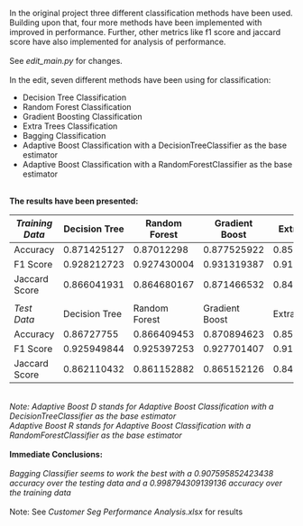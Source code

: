 In the original project three different classification methods have been used. Building upon that, four more methods have been implemented with improved in performance. Further,
other metrics like f1 score and jaccard score have also implemented for analysis of performance. <br><br>
See <i>edit_main.py</i> for changes. <br><br>
In the edit, seven different methods have been using for classification:
<ul>
  <li>Decision Tree Classification</li>
  <li>Random Forest Classification</li>
  <li>Gradient Boosting Classification</li>
  <li>Extra Trees Classification</li>
  <li>Bagging Classification</li>
  <li>Adaptive Boost Classification with a DecisionTreeClassifier as the base estimator</li>
  <li>Adaptive Boost Classification with a RandomForestClassifier as the base estimator</li>
</ul>
<br>
<b>The results have been presented: </b><br>


|*Training Data*| Decision Tree | Random Forest | Gradient Boost | Extra Trees | Bagging Classifier | Adaptive Boost D | Adaptive Boost R |
| ------------- | ------------- | ------------- | -------------- | ----------- | ------------------ | ---------------- | ---------------- |
| Accuracy      | 0.871425127   | 0.87012298    | 0.877525922    | 0.851977333 | 0.998794309        | 0.883349409      | 0.887834579      |
| F1 Score      | 0.928212723   | 0.927430004   | 0.931319387    | 0.918715282 | 0.999281578        | 0.93379047       | 0.936760317      |
| Jaccard Score | 0.866041931   | 0.864680167   | 0.871466532    | 0.849651591 | 0.998564188        | 0.875803905      | 0.881043412      |
|               |               |               |                |             |                    |                  |                  |
| *Test Data*   | Decision Tree | Random Forest | Gradient Boost | Extra Trees | Bagging Classifier | Adaptive Boost D | Adaptive Boost R |
| Accuracy      | 0.86727755    | 0.866409453   | 0.870894623    | 0.851073065 | 0.907595852        | 0.870653484      | 0.877212443      |
| F1 Score      | 0.925949844   | 0.925397253   | 0.927701407    | 0.918168327 | 0.946910502        | 0.926737325      | 0.93097278       |
| Jaccard Score | 0.862110432   | 0.861152882   | 0.865152126    | 0.848716441 | 0.899173815        | 0.863476712      | 0.870859751      |



<br>
<i>Note: Adaptive Boost D stands for Adaptive Boost Classification with a DecisionTreeClassifier as the base estimator <br>
         Adaptive Boost R stands for Adaptive Boost Classification with a RandomForestClassifier as the base estimator</i>
<br> <br>       
<b>Immediate Conclusions:</b> <br><br>
<i>Bagging Classifier seems to work the best with a 0.907595852423438 accuracy over the testing data and a 0.998794309139136 accuracy over the training data</i>
<br><br> Note: See <i>Customer Seg Performance Analysis.xlsx</i> for results

